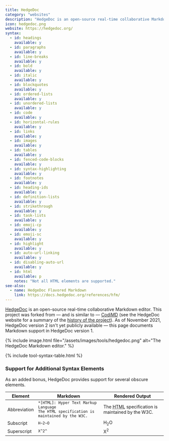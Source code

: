 ```yaml
---
title: HedgeDoc
category: "websites"
description: "HedgeDoc is an open-source real-time collaborative Markdown editor."
icon: hedgedoc.png
website: https://hedgedoc.org/
syntax:
  - id: headings
    available: y
  - id: paragraphs
    available: y
  - id: line-breaks
    available: y
  - id: bold
    available: y
  - id: italic
    available: y
  - id: blockquotes
    available: y
  - id: ordered-lists
    available: y
  - id: unordered-lists
    available: y
  - id: code
    available: y
  - id: horizontal-rules
    available: y
  - id: links
    available: y
  - id: images
    available: y
  - id: tables
    available: y
  - id: fenced-code-blocks
    available: y
  - id: syntax-highlighting
    available: y
  - id: footnotes
    available: y
  - id: heading-ids
    available: y
  - id: definition-lists
    available: y
  - id: strikethrough
    available: y
  - id: task-lists
    available: y
  - id: emoji-cp
    available: y
  - id: emoji-sc
    available: y
  - id: highlight
    available: y
  - id: auto-url-linking
    available: y
  - id: disabling-auto-url
    available: y
  - id: html
    available: p
    notes: "Not all HTML elements are supported."
see-also:
  - name: HedgeDoc Flavored Markdown
    link: https://docs.hedgedoc.org/references/hfm/
---
```


[HedgeDoc](https://hedgedoc.org/) is an open-source real-time collaborative Markdown editor. This project was forked from — and is similar to — [CodiMD](/tools/codimd/) (see the HedgeDoc website for a summary of the [history of the project](https://hedgedoc.org/history/)). As of November 2021, HedgeDoc version 2 isn't yet publicly available — this page documents Markdown support in HedgeDoc version 1.

{% include image.html file="/assets/images/tools/hedgedoc.png" alt="The HedgeDoc Markdown editor." %}

{% include tool-syntax-table.html %}

### Support for Additional Syntax Elements

As an added bonus, HedgeDoc provides support for several obscure elements.

<table class="table table-bordered" style="font-size: 14px">
  <thead class="thead-light">
    <tr>
      <th>Element</th>
      <th>Markdown</th>
      <th>Rendered Output</th>
    </tr>
  </thead>
  <tbody>
    <tr>
      <td>Abbreviation</td>
      <td><code>*[HTML]: Hyper Text Markup Language</code><br>
      <code>The HTML specification is maintained by the W3C.</code></td>
      <td>The <abbr title="Hyper Text Markup Language">HTML</abbr> specification
is maintained by the W3C.</td>
    </tr>
    <tr>
      <td>Subscript</td>
      <td><code>H~2~O</code></td>
      <td>H<sub>2</sub>O</td>
    </tr>
    <tr>
      <td>Superscript</td>
      <td><code>X^2^</code></td>
      <td>X<sup>2</sup></td>
    </tr>
  </tbody>
</table>